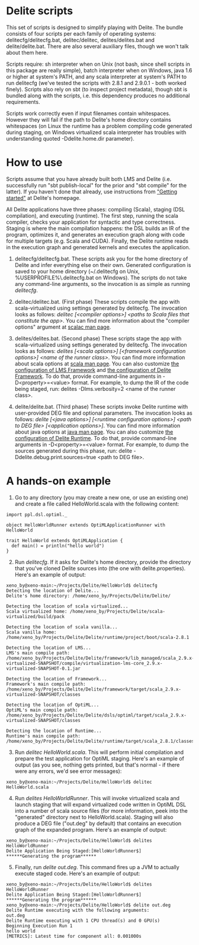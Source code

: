 Delite scripts
==============

This set of scripts is designed to simplify playing with Delite. The bundle consists of four scripts per each family of operating systems: delitecfg/delitecfg.bat, delitec/delitec, delites/delites.bat and delite/delite.bat. There are also several auxiliary files, though we won't talk about them here.

Scripts require: sh interpreter when on Unix (not bash, since shell scripts in this package are really simple), batch interpreter when on Windows, java 1.6 or higher at system's PATH, and any scala interpreter at system's PATH to run delitecfg (we've tested the scripts with 2.8.1 and 2.9.0.1 - both worked finely). Scripts also rely on sbt (to inspect project metadata), though sbt is bundled along with the scripts, i.e. this dependency produces no additional requirements.

Scripts work correctly even if input filenames contain whitespaces. However they will fail if the path to Delite's home directory contains whitespaces (on Linux the runtime has a problem compiling code generated during staging, on Windows virtualized scala interpreter has troubles with understanding quoted -Ddelite.home.dir parameter).

How to use
==========

Scripts assume that you have already built both LMS and Delite (i.e. successfully run "sbt publish-local" for the prior and "sbt compile" for the latter). If you haven't done that already, use instructions from <a href="http://stanford-ppl.github.com/Delite/getting_started.html">"Getting started"</a> at Delite's homepage.

All Delite applications have three phases: compiling (Scala), staging (DSL compilation), and executing (runtime). The first step, running the scala compiler, checks your application for syntactic and type correctness. Staging is where the main compilation happens: the DSL builds an IR of the program, optimizes it, and generates an execution graph along with code for multiple targets (e.g. Scala and CUDA). Finally, the Delite runtime reads in the execution graph and generated kernels and executes the application.

1) delitecfg/delitecfg.bat. These scripts ask you for the home directory of Delite and infer everything else on their own. Generated configuration is saved to your home directory (~/.delitecfg on Unix, %USERPROFILE%\\.delitecfg.bat on Windows). The scripts do not take any command-line arguments, so the invocation is as simple as running <i>delitecfg</i>.

2) delitec/delitec.bat. (First phase) These scripts compile the app with scala-virtualized using settings generated by delitecfg. The invocation looks as follows: <i>delitec [&lt;compiler options&gt;] &lt;paths to Scala files that constitute the app&gt;</i>. You can find more information about the "compiler options" argument at <a href="http://www.scala-lang.org/docu/files/tools/scalac.html">scalac man page</a>.

3) delites/delites.bat. (Second phase) These scripts stage the app with scala-virtualized using settings generated by delitecfg. The invocation looks as follows: <i>delites [&lt;scala options&gt;] [&lt;framework configuration options&gt;] &lt;name of the runner class&gt;</i>. You can find more information about scala options at <a href="http://www.scala-lang.org/docu/files/tools/scala.html">scala man page</a>. You can also customize <a href="https://github.com/TiarkRompf/virtualization-lms-core/blob/delite-develop/src/internal/Config.scala">the configuration of LMS Framework</a> and <a href="https://github.com/stanford-ppl/Delite/blob/develop/framework/src/ppl/delite/framework/Config.scala">the configuration of Delite Framework</a>. To do that, provide command-line arguments in -D&lt;property&gt;=&lt;value&gt; format. For example, to dump the IR of the code being staged, run: delites -Dlms.verbosity=2 &lt;name of the runner class&gt;.

4) delite/delite.bat. (Third phase) These scripts invoke Delite runtime with user-provided DEG file and optional parameters. The invocation looks as follows: <i>delite [&lt;java options&gt;] [&lt;runtime configuration options&gt;] &lt;path to DEG file&gt; [&lt;application options&gt;]</i>. You can find more information about java options at <a href="http://download.oracle.com/javase/6/docs/technotes/tools/solaris/java.html">java man page</a>. You can also customize <a href="https://github.com/stanford-ppl/Delite/blob/develop/runtime/src/ppl/delite/runtime/Config.scala">the configuration of Delite Runtime</a>. To do that, provide command-line arguments in -D&lt;property&gt;=&lt;value&gt; format. For example, to dump the sources generated during this phase, run: delite -Ddelite.debug.print.sources=true &lt;path to DEG file&gt;.

A hands-on example
================

1) Go to any directory (you may create a new one, or use an existing one) and create a file called HelloWorld.scala with the following content:
<pre><code lang="scala">import ppl.dsl.optiml._

object HelloWorldRunner extends OptiMLApplicationRunner with HelloWorld 

trait HelloWorld extends OptiMLApplication { 
  def main() = println("hello world")
}
</code></pre>

2) Run <i>delitecfg</i>. If it asks for Delite's home directory, provide the directory that you've cloned Delite sources into (the one with delite.properties). Here's an example of output:
<pre><code>xeno_by@xeno-main:~/Projects/Delite/HelloWorld$ delitecfg
Detecting the location of Delite...
Delite's home directory: /home/xeno_by/Projects/Delite/Delite/

Detecting the location of scala virtualized...
Scala virtualized home: /home/xeno_by/Projects/Delite/scala-virtualized/build/pack

Detecting the location of scala vanilla...
Scala vanilla home: /home/xeno_by/Projects/Delite/Delite/runtime/project/boot/scala-2.8.1

Detecting the location of LMS...
LMS's main compile path: /home/xeno_by/Projects/Delite/Delite/framework/lib_managed/scala_2.9.x-virtualized-SNAPSHOT/compile/virtualization-lms-core_2.9.x-virtualized-SNAPSHOT-0.1.jar

Detecting the location of Framework...
Framework's main compile path: /home/xeno_by/Projects/Delite/Delite/framework/target/scala_2.9.x-virtualized-SNAPSHOT/classes

Detecting the location of OptiML...
OptiML's main compile path: /home/xeno_by/Projects/Delite/Delite/dsls/optiml/target/scala_2.9.x-virtualized-SNAPSHOT/classes

Detecting the location of Runtime...
Runtime's main compile path: /home/xeno_by/Projects/Delite/Delite/runtime/target/scala_2.8.1/classes
</code></pre>

3) Run <i>delitec HelloWorld.scala</i>. This will perform initial compilation and prepare the test application for OptiML staging. Here's an example of output (as you see, nothing gets printed, but that's normal - if there were any errors, we'd see error messages):
<pre><code>xeno_by@xeno-main:~/Projects/Delite/HelloWorld$ delitec HelloWorld.scala 
</code></pre>

4) Run <i>delites HelloWorldRunner</i>. This will invoke virtualized scala and launch staging that will expand virtualized code written in OptiML DSL into a number of scala source files (for more information, peek into the "generated" directory next to HelloWorld.scala). Staging will also produce a DEG file ("out.deg" by default) that contains an execution graph of the expanded program.  Here's an example of output:
<pre><code>xeno_by@xeno-main:~/Projects/Delite/HelloWorld$ delites HelloWorldRunner
Delite Application Being Staged:[HelloWorldRunner$]
******Generating the program******
</code></pre>

5) Finally, run <i>delite out.deg</i>. This command fires up a JVM to actually execute staged code.  Here's an example of output:
<pre><code>xeno_by@xeno-main:~/Projects/Delite/HelloWorld$ delites HelloWorldRunner
Delite Application Being Staged:[HelloWorldRunner$]
******Generating the program******
xeno_by@xeno-main:~/Projects/Delite/HelloWorld$ delite out.deg
Delite Runtime executing with the following arguments:
out.deg
Delite Runtime executing with 1 CPU thread(s) and 0 GPU(s)
Beginning Execution Run 1
hello world
[METRICS]: Latest time for component all: 0.001000s
</code></pre>
